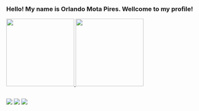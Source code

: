 ### Hello! My name is Orlando Mota Pires. Wellcome to my profile!


 
 
 <div>
  <a href="https://github.com/orlandomotapires">
  <img height="180em" length = "200em" src="https://github-readme-stats.vercel.app/api?username=orlandomotapires&show_icons=true&theme=dark&include_all_commits=true&count_private=true"/>
  <img height="180em" src="https://github-readme-stats.vercel.app/api/top-langs/?username=orlandomotapires&layout=compact&langs_count=7&theme=dark"/>
</div>
  
  ##
 
<div> 
 
  <a href="https://www.instagram.com/_orlandomota/" target="_blank"><img src="https://img.shields.io/badge/-Instagram-%23E4405F?style=for-the-badge&logo=instagram&logoColor=white" target="_blank"></a>
  <a href = "orlandomota2412@hotmail.com"><img src="https://img.shields.io/badge/-Gmail-%23333?style=for-the-badge&logo=gmail&logoColor=white" target="_blank"></a>
  <a href="https://www.linkedin.com/in/orlando-mota-0360a5209/" target="_blank"><img src="https://img.shields.io/badge/-LinkedIn-%230077B5?style=for-the-badge&logo=linkedin&logoColor=white" target="_blank"></a> 
 
</div>

